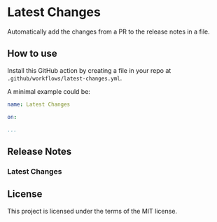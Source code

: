 # Latest Changes

Automatically add the changes from a PR to the release notes in a file.

## How to use

Install this GitHub action by creating a file in your repo at `.github/workflows/latest-changes.yml`.

A minimal example could be:

```yml
name: Latest Changes

on:

...
```

## Release Notes

### Latest Changes



## License

This project is licensed under the terms of the MIT license.
